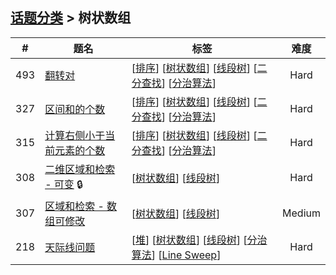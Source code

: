 <!--|This file generated by command(leetcode tag); DO NOT EDIT.            |-->
<!--+----------------------------------------------------------------------+-->
<!--|@author    openset <openset.wang@gmail.com>                           |-->
<!--|@link      https://github.com/openset                                 |-->
<!--|@home      https://github.com/tonymontaro/leetcode-hints                        |-->
<!--+----------------------------------------------------------------------+-->

## [话题分类](https://github.com/tonymontaro/leetcode-hints/blob/master/tag/README.md) > 树状数组

| # | 题名 | 标签 | 难度 |
| :-: | - | - | :-: |
| 493 | [翻转对](https://github.com/tonymontaro/leetcode-hints/tree/master/problems/reverse-pairs) | [[排序](https://github.com/tonymontaro/leetcode-hints/tree/master/tag/sort/README.md)] [[树状数组](https://github.com/tonymontaro/leetcode-hints/tree/master/tag/binary-indexed-tree/README.md)] [[线段树](https://github.com/tonymontaro/leetcode-hints/tree/master/tag/segment-tree/README.md)] [[二分查找](https://github.com/tonymontaro/leetcode-hints/tree/master/tag/binary-search/README.md)] [[分治算法](https://github.com/tonymontaro/leetcode-hints/tree/master/tag/divide-and-conquer/README.md)]  | Hard |
| 327 | [区间和的个数](https://github.com/tonymontaro/leetcode-hints/tree/master/problems/count-of-range-sum) | [[排序](https://github.com/tonymontaro/leetcode-hints/tree/master/tag/sort/README.md)] [[树状数组](https://github.com/tonymontaro/leetcode-hints/tree/master/tag/binary-indexed-tree/README.md)] [[线段树](https://github.com/tonymontaro/leetcode-hints/tree/master/tag/segment-tree/README.md)] [[二分查找](https://github.com/tonymontaro/leetcode-hints/tree/master/tag/binary-search/README.md)] [[分治算法](https://github.com/tonymontaro/leetcode-hints/tree/master/tag/divide-and-conquer/README.md)]  | Hard |
| 315 | [计算右侧小于当前元素的个数](https://github.com/tonymontaro/leetcode-hints/tree/master/problems/count-of-smaller-numbers-after-self) | [[排序](https://github.com/tonymontaro/leetcode-hints/tree/master/tag/sort/README.md)] [[树状数组](https://github.com/tonymontaro/leetcode-hints/tree/master/tag/binary-indexed-tree/README.md)] [[线段树](https://github.com/tonymontaro/leetcode-hints/tree/master/tag/segment-tree/README.md)] [[二分查找](https://github.com/tonymontaro/leetcode-hints/tree/master/tag/binary-search/README.md)] [[分治算法](https://github.com/tonymontaro/leetcode-hints/tree/master/tag/divide-and-conquer/README.md)]  | Hard |
| 308 | [二维区域和检索 - 可变](https://github.com/tonymontaro/leetcode-hints/tree/master/problems/range-sum-query-2d-mutable) 🔒 | [[树状数组](https://github.com/tonymontaro/leetcode-hints/tree/master/tag/binary-indexed-tree/README.md)] [[线段树](https://github.com/tonymontaro/leetcode-hints/tree/master/tag/segment-tree/README.md)]  | Hard |
| 307 | [区域和检索 - 数组可修改](https://github.com/tonymontaro/leetcode-hints/tree/master/problems/range-sum-query-mutable) | [[树状数组](https://github.com/tonymontaro/leetcode-hints/tree/master/tag/binary-indexed-tree/README.md)] [[线段树](https://github.com/tonymontaro/leetcode-hints/tree/master/tag/segment-tree/README.md)]  | Medium |
| 218 | [天际线问题](https://github.com/tonymontaro/leetcode-hints/tree/master/problems/the-skyline-problem) | [[堆](https://github.com/tonymontaro/leetcode-hints/tree/master/tag/heap/README.md)] [[树状数组](https://github.com/tonymontaro/leetcode-hints/tree/master/tag/binary-indexed-tree/README.md)] [[线段树](https://github.com/tonymontaro/leetcode-hints/tree/master/tag/segment-tree/README.md)] [[分治算法](https://github.com/tonymontaro/leetcode-hints/tree/master/tag/divide-and-conquer/README.md)] [[Line Sweep](https://github.com/tonymontaro/leetcode-hints/tree/master/tag/line-sweep/README.md)]  | Hard |
